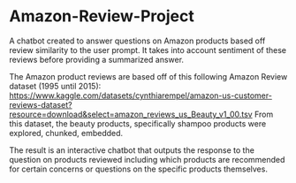 # Amazon-Review-Project

A chatbot created to answer questions on Amazon products based off review similarity to the user prompt. It takes into account sentiment of these reviews before providing a summarized answer. 

The Amazon product reviews are based off of this following Amazon Review dataset (1995 until 2015): <https://www.kaggle.com/datasets/cynthiarempel/amazon-us-customer-reviews-dataset?resource=download&select=amazon_reviews_us_Beauty_v1_00.tsv>
From this dataset, the beauty products, specifically shampoo products were explored, chunked, embedded. 

The result is an interactive chatbot that outputs the response to the question on products reviewed including which products are recommended for certain concerns or questions on the specific products themselves.
